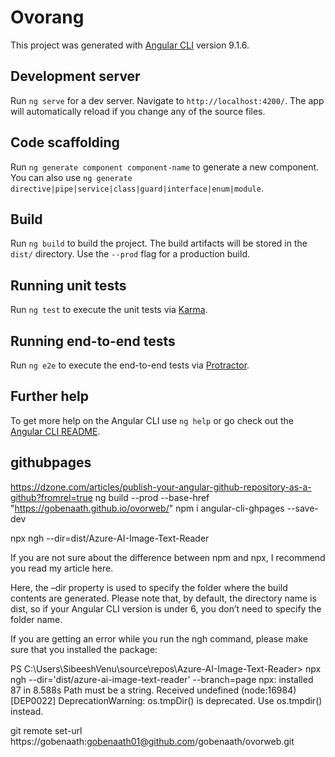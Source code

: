 # Ovorang

This project was generated with [Angular CLI](https://github.com/angular/angular-cli) version 9.1.6.

## Development server

Run `ng serve` for a dev server. Navigate to `http://localhost:4200/`. The app will automatically reload if you change any of the source files.

## Code scaffolding

Run `ng generate component component-name` to generate a new component. You can also use `ng generate directive|pipe|service|class|guard|interface|enum|module`.

## Build

Run `ng build` to build the project. The build artifacts will be stored in the `dist/` directory. Use the `--prod` flag for a production build.

## Running unit tests

Run `ng test` to execute the unit tests via [Karma](https://karma-runner.github.io).

## Running end-to-end tests

Run `ng e2e` to execute the end-to-end tests via [Protractor](http://www.protractortest.org/).

## Further help

To get more help on the Angular CLI use `ng help` or go check out the [Angular CLI README](https://github.com/angular/angular-cli/blob/master/README.md).

## githubpages

https://dzone.com/articles/publish-your-angular-github-repository-as-a-github?fromrel=true
ng build --prod --base-href "https://gobenaath.github.io/ovorweb/"
npm i angular-cli-ghpages --save-dev

npx ngh --dir=dist/Azure-AI-Image-Text-Reader

If you are not sure about the difference between npm and npx, I recommend you read my article here.

Here, the –dir property is used to specify the folder where the build contents are generated. Please note that, by default, the directory name is dist, so if your Angular CLI version is under 6, you don’t need to specify the folder name.

If you are getting an error while you run the ngh command, please make sure that you installed the package:

PS C:\Users\SibeeshVenu\source\repos\Azure-AI-Image-Text-Reader> npx ngh --dir='dist/azure-ai-image-text-reader' --branch=page
npx: installed 87 in 8.588s
Path must be a string. Received undefined
(node:16984) [DEP0022] DeprecationWarning: os.tmpDir() is deprecated. Use os.tmpdir() instead.

git remote set-url https://gobenaath:gobenaath01@github.com/gobenaath/ovorweb.git
